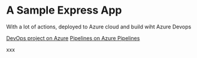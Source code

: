 # A Sample Express App

With a lot of actions, deployed to Azure cloud and build wiht Azure Devops

[DevOps project on Azure](https://portal.azure.com/#@salesgithub.onmicrosoft.com/resource/subscriptions/282bf220-8943-485c-abaf-187252d34b78/resourceGroups/VstsRG-github-octodemo-906e/providers/microsoft.visualstudio/account/github-octodemo/project/mysampleexpressapp)
[Pipelines on Azure Pipelines](https://dev.azure.com/github-octodemo/mysampleexpressapp/_build?definitionId=9)

xxx
